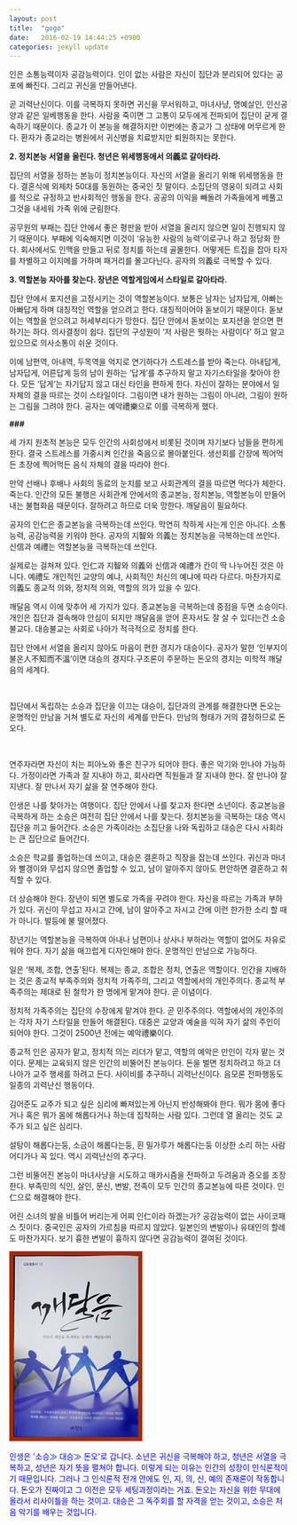 ```yaml
---
layout: post
title:  "gogo"
date:   2016-02-19 14:44:25 +0900
categories: jekyll update
---
```


인은 소통능력이자 공감능력이다. 인이 없는 사람은 자신이 집단과 분리되어 있다는 공포에 빠진다. 그리고 귀신을 만들어낸다.

곧 괴력난신이다. 이를 극복하지 못하면 귀신을 무서워하고, 마녀사냥, 명예살인, 인신공양과 같은 일베행동을 한다. 사람을 죽이면 그 고통이 모두에게 전파되어 집단이 굳게 결속하기 때문이다. 종교가 이 본능을 해결하지만 이번에는 종교가 그 상태에 머무르게 한다. 환자가 종교라는 병원에서 귀신병을 치료받지만 퇴원하지는 못한다. </p>



**2. 정치본능 서열을 올린다. 청년은 위세행동에서 의義로 갈아타라.**




집단의 서열을 정하는 본능이 정치본능이다. 자신의 서열을 올리기 위해 위세행동을 한다. 결혼식에 외제차 50대를 동원하는 중국인 짓 말이다. 소집단의 영웅이 되려고 사회를 적으로 규정하고 반사회적인 행동을 한다. 공공의 이익을 빼돌려 가족들에게 베풀고 그것을 내세워 가족 위에 군림한다.

공무원의 부패는 집단 안에서 좋은 평판을 받아 서열을 올리지 않으면 일이 진행되지 않기 때문이다. 부패에 익숙해지면 이것이 ‘유능한 사람의 능력’이로구나 하고 정당화 한다. 회사에서도 인맥을 만들고 뒤로 정치를 하는데 골몰한다. 어떻게든 트집을 잡아 타자를 차별하고 이지메를 가하며 패거리를 몰고다닌다. 공자의 의義로 극복할 수 있다.





**3. 역할본능 자아를 찾는다. 장년은 역할게임에서 스타일로 갈아타라.**




집단 안에서 포지션을 고정시키는 것이 역할본능이다. 보통은 남자는 남자답게, 아빠는 아빠답게 하며 대칭적인 역할을 얻으려고 한다. 대칭적이어야 돋보이기 때문이다. 돋보이는 역할을 얻으려고 허세부리다가 망한다. 집단 안에서 돋보이는 포지션을 얻으면 편하기는 하다. 의사결정이 쉽다. 집단의 구성원이 ‘저 사람은 뭣하는 사람이다’ 하고 알고 있으므로 의사소통이 쉬운 것이다.

이에 남편역, 아내역, 두목역을 억지로 연기하다가 스트레스를 받아 죽는다. 아내답게, 남자답게, 어른답게 등의 남이 원하는 ‘답게’를 추구하지 말고 자기스타일을 찾아야 한다. 모든 ‘답게’는 자기답지 않고 대신 타인을 편하게 한다. 자신이 잘하는 분야에서 일 자체의 결을 따르는 것이 스타일이다. 그림이면 내가 원하는 그림이 아니라, 그림이 원하는 그림을 그려야 한다. 공자는 예악禮樂으로 이를 극복하게 했다.




**###**




세 가지 원초적 본능은 모두 인간의 사회성에서 비롯된 것이며 자기보다 남들을 편하게 한다. 결국 스트레스를 가중시켜 인간을 죽음으로 몰아붙인다. 생선회를 간장에 찍어먹든 초장에 찍어먹든 음식 자체의 결을 따라야 한다.




만약 선배나 후배나 사회의 동료의 눈치를 보고 사회관계의 결을 따르면 먹다가 체한다. 죽는다. 인간의 모든 불행은 사회관계 안에서의 종교본능, 정치본능, 역할본능이 만들어내는 불협화음 때문이다. 잘하려고 하므로 더욱 망한다. 깨달음이 필요하다.




공자의 인仁은 종교본능을 극복하는데 쓰인다. 막연히 착하게 사는게 인은 아니다. 소통능력, 공감능력을 키워야 한다. 공자의 지智와 의義는 정치본능을 극복하는데 쓰인다. 신信과 예禮는 역할본능을 극복하는데 쓰인다.




실제로는 걸쳐져 있다. 인仁과 지智와 의義와 신信과 예禮가 칸이 딱 나누어진 것은 아니다. 예禮도 개인적인 교양의 예냐, 사회적인 처신의 예냐에 따라 다르다. 마찬가지로 의義도 종교적 의와, 정치적 의와, 역할의 의가 있을 수 있다.




깨달음 역시 이에 맞추어 세 가지가 있다. 종교본능을 극복하는데 중점을 두면 소승이다. 개인은 집단과 결속해야 안심이 되지만 깨달음을 얻어 혼자서도 잘 살 수 있다는건 소승불교다. 대승불교는 사회로 나아가 적극적으로 정치를 한다.




집단 안에서 서열을 올리지 않아도 마음이 편한 경지가 대승이다. 공자가 말한 ‘인부지이불온人不知而不溫’이면 대승의 경지다.<span >구조론이 주문하는 돈오의 경지는 미학적 깨달음의 세계다.</span>

<span ><br /></span>

  <span >집단에서 독립하는 소승과 집단을 이끄는 대승이, 집단과의 관계를 해결한다면 돈오는 운명적인 만남을 거쳐 별도로 자신의 세계를 만든다. 만남의 형태가 거의 결정하므로 돈오다.</span>

<span ><br /></span>

  <span >연주자라면 자신이 치는 피아노와 좋은 친구가 되어야 한다. 좋은 악기와 만나야 가능하다. 가정이라면 가족과 잘 지내야 하고, 회사라면 직원들과 잘 지내야 한다. 잘 만나야 잘 지낸다. 잘 만나서 자기 삶을 잘 연주해야 한다.</span>




인생은 나를 찾아가는 여행이다. 집단 안에서 나를 찾고자 한다면 소년이다. 종교본능을 극복하게 하는 소승은 여전히 집단 안에서 나를 찾는다. 정치본능을 극복하는 대승 역시 집단을 끼고 들어간다. 소승은 가족이라는 소집단을 나와 독립하고 대승은 다시 사회라는 큰 집단으로 들어간다.




소승은 학교를 졸업하는데 쓰이고, 대승은 결혼하고 직장을 잡는데 쓰인다. 귀신과 마녀와 빨갱이와 무섭지 않으면 졸업할 수 있고, 남이 알아주지 않아도 편안하면 결혼하고 취직할 수 있다.




더 상승해야 한다. 장년이 되면 별도로 가족을 꾸려야 한다. 자신을 따르는 가족과 부하가 있다. 귀신이 무섭고 자시고 간에, 남이 알아주고 자시고 간에 이런 한가한 소리 할 때가 아니다. 발등에 불 떨어졌다.




장년기는 역할본능을 극복하여 아내나 남편이나 상사나 부하라는 역할이 없어도 자유로워야 한다. 자기 삶을 매끄럽게 디자인해야 한다. 운명적인 만남으로 가능하다.




일은 ‘복제, 조합, 연출’된다. 복제는 종교, 조합은 정치, 연출은 역할이다. 인간을 지배하는 것은 종교적 부족주의와 정치적 가족주의, 그리고 역할에서의 개인주의다. 종교적 부족주의는 제대로 된 철학가 한 명에게 맡겨야 한다. 곧 이념이다.




정치적 가족주의는 집단의 수장에게 맡겨야 한다. 곧 민주주의다. 역할에서의 개인주의는 각자 자기 스타일을 만들어 해결된다. 대중은 교양과 예술을 익혀 자기 삶의 주인이 되어야 한다. 그것이 2500년 전에는 예악禮樂이다.




종교적 인은 공자가 맡고, 정치적 의는 리더가 맡고, 역할의 예악은 만인이 각자 맡는 것이다. 문제는 교육되지 않은 인간의 비뚤어진 본능이다. 돈을 벌면 정치하려고 하고 더 나아가 교주 행세를 하려고 든다. 사이비를 추구하니 괴력난신이다. 음모론 전파행동도 일종의 괴력난신 행동이다.




김어준도 교주가 되고 싶은 심리에 빠져있는게 아닌지 반성해봐야 한다. 뭐가 몸에 좋다거나 혹은 뭐가 몸에 해롭다거나 하는데 집착하는 사람 있다. 그런데 열 올리는 것도 교주가 되고 싶은 심리다.




설탕이 해롭다는둥, 소금이 해롭다는둥, 흰 밀가루가 해롭다는둥 이상한 소리 하는 사람 어디가나 꼭 있다. 역시 괴력난신의 추구다.




그런 비뚤어진 본능이 마녀사냥을 시도하고 매카시즘을 전파하고 두려움과 증오를 조장한다. 부족민의 식인, 살인, 문신, 변발, 전족이 모두 인간의 종교본능에 따른 것이다. 인仁으로 해결해야 한다.




어린 소녀의 발을 비틀어 버리는게 어찌 인仁이라 하겠는가? 공감능력이 없는 사이코패스 짓이다. 중국인은 공자의 가르침을 따르지 않았다. 일본인의 변발이나 유태인의 할례도 마찬가지다. 보기 흉한 변발이 흉하지 않다면 공감능력이 결여된 것이다.






![aDSC01523.JPG](/files/attach/images/198/457/676/aDSC01523.JPG)





  <span style="color: rgb(0, 0, 255);">인생은 '소승≫ 대승≫ 돈오'로 갑니다. 소년은 귀신을 극복해야 하고, 청년은 서열을 극복하고, 성년은 자기 뜻을 펼쳐야 합니다. 이렇게 되는 이유는 인간의 성장이 인식론적이기 때문입니다. 그러나 그 인식론적 전개 안에도 인, 지, 의, 신, 예의 존재론이 작동합니다. 돈오가 진짜이고 그 이전은 모두 세팅과정이라는 거죠. 돈오는 자신을 위한 무대에 올라서 리사이틀을 하는 것이고. 대승은 그 독주회를 할 자격을 얻는 것이고, 소승은 처음 악기를 배우는 것입니다. </span>
<span >
